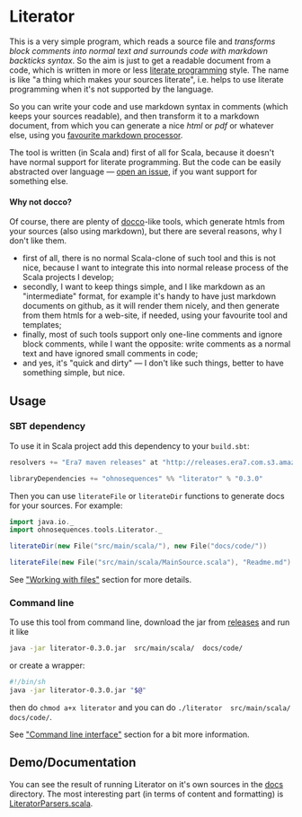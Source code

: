 Literator
=========

This is a very simple program, which reads a source file and _transforms block comments into normal text and surrounds code with markdown backticks syntax_. So the aim is just to get a readable document from a code, which is written in more or less [literate programming](http://en.wikipedia.org/wiki/Literate_programming) style. The name is like "a thing which makes your sources literate", i.e. helps to use literate programming when it's not supported by the language.

So you can write your code and use markdown syntax in comments (which keeps your sources readable), and then transform it to a markdown document, from which you can generate a nice _html_ or _pdf_ or whatever else, using you [favourite markdown processor](http://johnmacfarlane.net/pandoc/).

The tool is written (in Scala and) first of all for Scala, because it doesn't have normal support for literate programming. But the code can be easily abstracted over language — [open an issue](https://github.com/laughedelic/literator/issues/new), if you want support for something else.


#### Why not docco?

Of course, there are plenty of [docco](http://jashkenas.github.io/docco/)-like tools, which generate htmls from your sources (also using markdown), but there are several reasons, why I don't like them.
- first of all, there is no normal Scala-clone of such tool and this is not nice, because I want to integrate this into normal release process of the Scala projects I develop;
- secondly, I want to keep things simple, and I like markdown as an "intermediate" format, for example it's handy to have just markdown documents on github, as it will render them nicely, and then generate from them htmls for a web-site, if needed, using your favourite tool and templates;
- finally, most of such tools support only one-line comments and ignore block comments, while I want the opposite: write comments as a normal text and have ignored small comments in code;
- and yes, it's "quick and dirty" — I don't like such things, better to have something simple, but nice.


## Usage


### SBT dependency

To use it in Scala project add this dependency to your `build.sbt`:

```scala
resolvers += "Era7 maven releases" at "http://releases.era7.com.s3.amazonaws.com"

libraryDependencies += "ohnosequences" %% "literator" % "0.3.0"
```

Then you can use `literateFile` or `literateDir` functions to generate docs for your sources. For example:

```scala
import java.io._
import ohnosequences.tools.Literator._

literateDir(new File("src/main/scala/"), new File("docs/code/"))

literateFile(new File("src/main/scala/MainSource.scala"), "Readme.md")
```

See ["Working with files"](docs/code/main/scala/Literator.md) section for more details.


### Command line

To use this tool from command line, download the jar from [releases](https://github.com/laughedelic/literator/releases) and run it like

```bash
java -jar literator-0.3.0.jar  src/main/scala/  docs/code/
```

or create a wrapper:
```bash
#!/bin/sh
java -jar literator-0.3.0.jar "$@"
```
then do `chmod a+x literator` and you can do `./literator  src/main/scala/  docs/code/`.

See ["Command line interface"](docs/code/main/scala/LiteratorCLI.md) section for a bit more information.


## Demo/Documentation

You can see the result of running Literator on it's own sources in the [docs](docs) directory. The most interesting part (in terms of content and formatting) is [LiteratorParsers.scala](docs/code/main/scala/LiteratorParsers.md).
